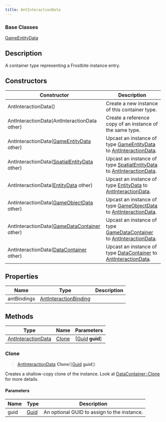 ```yaml
---
title: AntInteractionData
---
```

### Base Classes

[GameEntityData](/vext/ref/fb/gameentitydata/)

## Description

A container type representing a Frostbite instance entry.

## Constructors

| Constructor                                                                   | Description                                                                                                                 |
| ----------------------------------------------------------------------------- | --------------------------------------------------------------------------------------------------------------------------- |
| AntInteractionData()                                                          | Create a new instance of this container type.                                                                               |
| AntInteractionData(AntInteractionData other)                                  | Create a reference copy of an instance of the same type.                                                                    |
| AntInteractionData([GameEntityData](/vext/ref/fb/gameentitydata/) other)                    | Upcast an instance of type [GameEntityData](/vext/ref/fb/gameentitydata/) to [AntInteractionData](/vext/ref/fb/antinteractiondata/).                    |
| AntInteractionData([SpatialEntityData](/vext/ref/fb/spatialentitydata/) other)              | Upcast an instance of type [SpatialEntityData](/vext/ref/fb/spatialentitydata/) to [AntInteractionData](/vext/ref/fb/antinteractiondata/).              |
| AntInteractionData([EntityData](/vext/ref/fb/entitydata/) other)                            | Upcast an instance of type [EntityData](/vext/ref/fb/entitydata/) to [AntInteractionData](/vext/ref/fb/antinteractiondata/).                            |
| AntInteractionData([GameObjectData](/vext/ref/fb/gameobjectdata/) other)                    | Upcast an instance of type [GameObjectData](/vext/ref/fb/gameobjectdata/) to [AntInteractionData](/vext/ref/fb/antinteractiondata/).                    |
| AntInteractionData([GameDataContainer](/vext/ref/fb/gamedatacontainer/) other)              | Upcast an instance of type [GameDataContainer](/vext/ref/fb/gamedatacontainer/) to [AntInteractionData](/vext/ref/fb/antinteractiondata/).              |
| AntInteractionData([DataContainer](/vext/ref/shared/class/datacontainer) other) | Upcast an instance of type [DataContainer](/vext/ref/shared/class/datacontainer) to [AntInteractionData](/vext/ref/fb/antinteractiondata/). |

## Properties

| Name        | Type                                           | Description |
| ----------- | ---------------------------------------------- | ----------- |
| antBindings | [AntInteractionBinding](/vext/ref/fb/antinteractionbinding/) |             |

## Methods

| Type                                     | Name            | Parameters                                     |
| ---------------------------------------- | --------------- | ---------------------------------------------- |
| [AntInteractionData](/vext/ref/fb/antinteractiondata/) | [Clone](#clone) | \[[Guid](/vext/ref/shared/class/guid) **guid**\] |

### Clone

> [AntInteractionData](/vext/ref/fb/antinteractiondata/) **Clone**(\[[Guid](/vext/ref/shared/class/guid) **guid**\])

Creates a shallow-copy clone of the instance. Look at [DataContainer::Clone](/vext/ref/shared/class/datacontainer#clone) for more details.

#### Parameters

| Name | Type         | Description                                 |
| ---- | ------------ | ------------------------------------------- |
| guid | [Guid](/vext/ref/shared/class/guid/) | An optional GUID to assign to the instance. |
